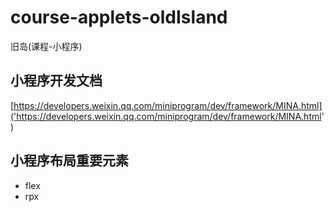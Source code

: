 # course-applets-oldIsland

旧岛(课程-小程序)

## 小程序开发文档

[https://developers.weixin.qq.com/miniprogram/dev/framework/MINA.html]('https://developers.weixin.qq.com/miniprogram/dev/framework/MINA.html')

## 小程序布局重要元素

- flex
- rpx
